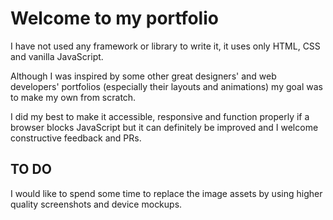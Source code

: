 # Welcome to my portfolio

I have not used any framework or library to write it, it uses only HTML, CSS and vanilla JavaScript.

Although I was inspired by some other great designers' and web developers' portfolios (especially their layouts and animations) my goal was to make my own from scratch.

I did my best to make it accessible, responsive and function properly if a browser blocks JavaScript but it can definitely be improved and I welcome constructive feedback and PRs.

## TO DO

I would like to spend some time to replace the image assets by using higher quality screenshots and device mockups.